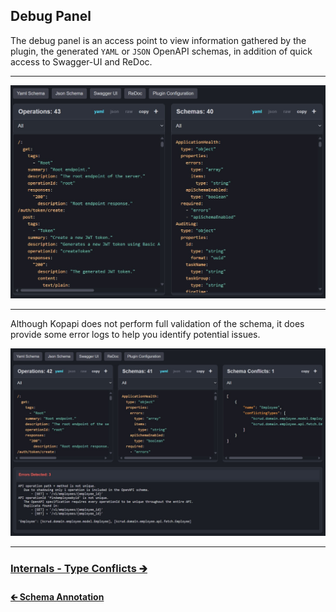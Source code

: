 ## Debug Panel

The debug panel is an access point to view information gathered by the plugin,
the generated `YAML` or `JSON` OpenAPI schemas, in addition of quick access to Swagger-UI and ReDoc.

---

<img src="../images/debug-main.jpg" width="1498" alt="Kopapi Debug Main">

---

Although Kopapi does not perform full validation of the schema, it does provide some error logs
to help you identify potential issues.

<img src="../images/debug-errors.jpg" width="1834" alt="Kopapi Debug Errors">

---

### [Internals - Type Conflicts 🡲](02-type-conflicts.md)

#### [🡰 Schema Annotation](../02-api-usage/08-schema-annotation.md)
